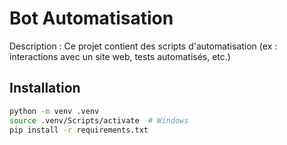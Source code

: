 # Bot Automatisation

Description :
Ce projet contient des scripts d'automatisation (ex : interactions avec un site web, tests automatisés, etc.)

## Installation

```bash
python -m venv .venv
source .venv/Scripts/activate  # Windows
pip install -r requirements.txt
